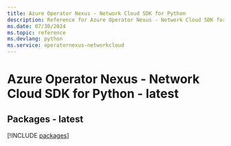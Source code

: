 ```yaml
---
title: Azure Operator Nexus - Network Cloud SDK for Python
description: Reference for Azure Operator Nexus - Network Cloud SDK for Python
ms.date: 07/30/2024
ms.topic: reference
ms.devlang: python
ms.service: operatornexus-networkcloud
---
```

# Azure Operator Nexus - Network Cloud SDK for Python - latest
## Packages - latest
[!INCLUDE [packages](operator-nexus---network-cloud-index.md)]